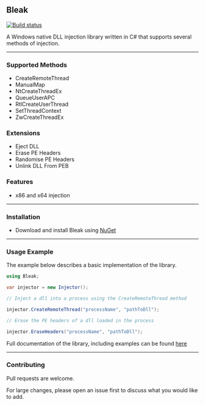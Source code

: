 ## Bleak 

[![Build status](https://ci.appveyor.com/api/projects/status/f19i6yj053atkn4h?svg=true)](https://ci.appveyor.com/project/Akaion/bleak)

A Windows native DLL injection library written in C# that supports several methods of injection.

----

### Supported Methods

* CreateRemoteThread
* ManualMap
* NtCreateThreadEx
* QueueUserAPC
* RtlCreateUserThread
* SetThreadContext
* ZwCreateThreadEx

### Extensions

* Eject DLL
* Erase PE Headers
* Randomise PE Headers
* Unlink DLL From PEB

### Features

* x86 and x64 injection

----

### Installation

* Download and install Bleak using [NuGet](https://www.nuget.org/packages/Bleak)

----

### Usage Example

The example below describes a basic implementation of the library.

```csharp
using Bleak;

var injector = new Injector();

// Inject a dll into a process using the CreateRemoteThread method

injector.CreateRemoteThread("processName", "pathToDll");

// Erase the PE headers of a dll loaded in the process

injector.EraseHeaders("processName", "pathToDll");
```
Full documentation of the library, including examples can be found [here](https://akaion.github.io/repositories/bleak.html) 

----

### Contributing

Pull requests are welcome. 

For large changes, please open an issue first to discuss what you would like to add.
